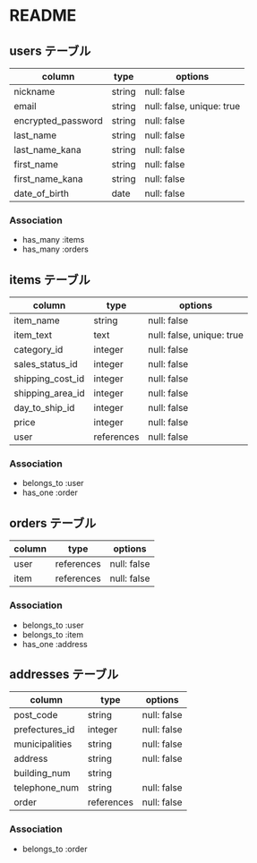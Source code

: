 # README

## users テーブル

| column             | type       | options                   |
| ------------------ | ---------- | ------------------------- |
| nickname           | string     | null: false               |
| email              | string     | null: false, unique: true |
| encrypted_password | string     | null: false               |
| last_name          | string     | null: false               |
| last_name_kana     | string     | null: false               |
| first_name         | string     | null: false               |
| first_name_kana    | string     | null: false               |
| date_of_birth      | date       | null: false               |

### Association
- has_many :items
- has_many :orders

## items テーブル

| column            | type       | options                   |
| ----------------- | ---------- | ------------------------- |
| item_name         | string     | null: false               |
| item_text         | text       | null: false, unique: true |
| category_id       | integer    | null: false               |
| sales_status_id   | integer    | null: false               |
| shipping_cost_id  | integer    | null: false               |
| shipping_area_id  | integer    | null: false               |
| day_to_ship_id    | integer    | null: false               |
| price             | integer    | null: false               |
| user              | references | null: false               |

### Association
- belongs_to :user
- has_one :order

## orders テーブル

| column            | type       | options                   |
| ----------------- | ---------- | ------------------------- |
| user              | references | null: false               |
| item              | references | null: false               |

### Association
- belongs_to :user
- belongs_to :item
- has_one :address

## addresses テーブル

| column            | type       | options                   |
| ----------------- | ---------- | ------------------------- |
| post_code         | string     | null: false               |
| prefectures_id    | integer    | null: false               |
| municipalities    | string     | null: false               |
| address           | string     | null: false               |
| building_num      | string     |                           |
| telephone_num     | string     | null: false               |
| order             | references | null: false               |

### Association
- belongs_to :order